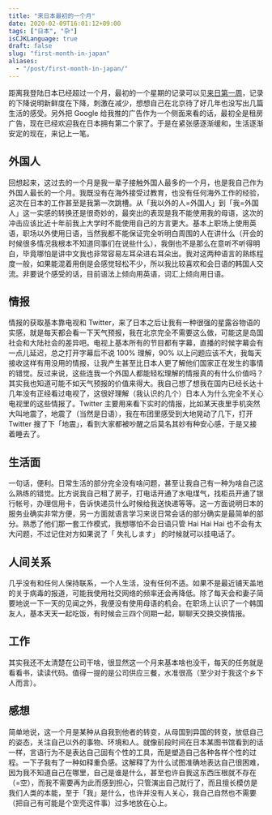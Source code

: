 ```yaml
---
title: "来日本最初的一个月"
date: 2020-02-09T16:01:12+09:00
tags: ["日本", "杂"]
isCJKLanguage: true
draft: false
slug: "first-month-in-japan"
aliases:
  - "/post/first-month-in-japan/"
---
```


距离我登陆日本已经超过一个月，最初的一个星期的记录可以见[来日第一周](https://wiki.gimo.me/japan/first_week)，记录的下降说明新鲜度在下降，刺激在减少，想想自己在北京待了好几年也没写出几篇生活的感受。另外把 Google 给我推的广告作为一个侧面来看的话，最初全是租房广告，现在已经欢迎我在日本拥有第二个家了。于是在紧张感逐渐缓和，生活逐渐安定的现在，来记上一笔。

<!--more-->

## 外国人

回想起来，这过去的一个月是我一辈子接触外国人最多的一个月，也是我自己作为外国人最长的一个月。我既没有在海外接受过教育，也没有任何海外工作的经验，这次在日本的工作甚至是我第一次跳槽。从「我以外的人=外国人」到「我=外国人」这一实感的转换还是很奇妙的，最突出的表现是我不能使用我的母语，这次的冲击应该比近十年前我上大学时不能使用自己的方言更大。基本上职场上使用英语，职场以外使用日语，当然我都不能保证完全听明白周围的人在讲什么（开会的时候很多情况我根本不知道同事们在说些什么），我倒也不是那么在意听不听得明白，毕竟哪怕是讲中文我也非常容易左耳朵进右耳朵出。我对这两种语言的熟练程度一般，如果能混着用倒是会感觉轻松不少，所以我比较喜欢和会日语的韩国人交流。非要说个感受的话，目前语法上倾向用英语，词汇上倾向用日语。

## 情报

情报的获取基本靠电视和 Twitter，来了日本之后让我有一种很强的星露谷物语的实感，就是每天都会看一下天气预报，我在北京完全不需要这么做，可能这是岛国社会和大陆社会的差异吧。电视上基本所有的节目都有字幕，直播的时候字幕会有一点儿延迟，总之打开字幕后不说 100% 理解，90% 以上问题应该不大，我每天接收这样有用没用的情报，让我产生甚至比日本人更了解他们国家正在发生的事情的错觉。反过来说，这些连我一个外国人都能轻松理解的情报真的有什么价值吗？其实我也知道可能不如天气预报的价值来得大。我自己想了想我在国内已经长达十几年没有正经看过电视了，这很好理解（我认识的几个）日本人为什么完全不关心电视里的这些情报了。Twitter 主要用来看下实时的情报，比如某天夜里手机突然大叫地震了，地震了（当然是日语），我在布团里感受到大地晃动了几下，打开 Twitter 搜了下「地震」，看到大家都被吵醒之后莫名其妙有种安心感，于是又接着睡去了。

## 生活面

一句话，便利。日常生活的部分完全没有啥问题，甚至让我自己有一种为啥自己这么熟练的错觉。比方说我自己租了房子，打电话开通了水电煤气，找柜员开通了银行帐号，办理信用卡，告诉快递员什么时候给我送快递等等。这一方面说明日本的服务业确实非常方便，另一方面就语言学习来说日常会话的部分确实是最简单的部分。熟悉了他们那一套工作模式，我想哪怕不会日语只管 Hai Hai Hai 也不会有太大问题，不过记住对方如果说了「 失礼します」 的时候就可以挂电话了。

## 人间关系

几乎没有和任何人保持联系，一个人生活，没有任何不适。如果不是最近铺天盖地的关于病毒的报道，可能我使用社交网络的频率还会再降低。除了每天会和妻子简要地说一下一天的见闻之外，我便没有使用母语的机会。在职场上认识了一个韩国友人，基本天天一起吃饭，有时候会三四个同期一起，聊聊天交换交换情报。

## 工作

其实我还不太清楚在公司干啥，很显然这一个月来基本啥也没干，每天的任务就是看看书，读读代码。值得一提的是公司供应三餐，水准很高（至少对于我这个乡下人而言）。

## 感想

简单地说，这一个月是某种从自我到他者的转变，从母国到异国的转变，放低自己的姿态，关注自己以外的事物、环境和人。就像前段时间在日本某图书馆看到的话一样，言语行为不是表达自己固有个性的工具，而是塑造自己各种各样个性的过程。一下子我有了一种如释重负感。这解释了为什么试图准确地表达自己很困难，因为我不知道自己在哪里，自己是谁是什么，甚至也许自我这东西压根就不存在（=空），而我不需要再为此而感到担心，只管演出自己就行了，而且擅长模仿是我们人类的本能，至于「我」是什么，也许并没有人关心，我自己自然也不需要（把自己有可能是个空壳这件事）过多地放在心上。